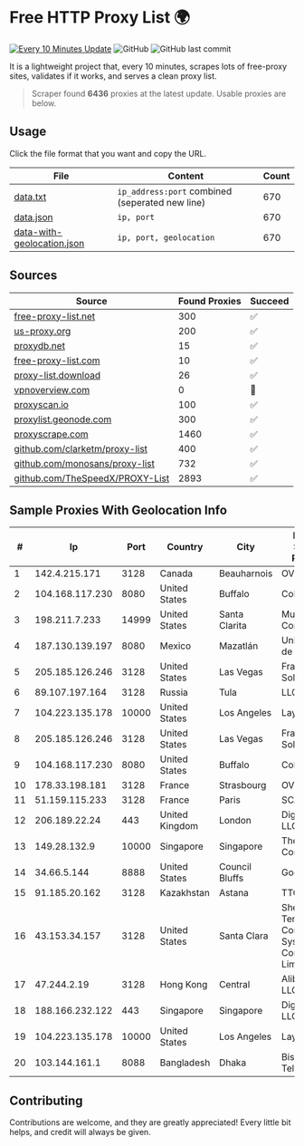 
# Free HTTP Proxy List 🌍

[![Every 10 Minutes Update](https://github.com/mertguvencli/http-proxy-list/actions/workflows/main.yml/badge.svg?branch=main)](https://github.com/mertguvencli/http-proxy-list/actions/workflows/main.yml)
![GitHub](https://img.shields.io/github/license/mertguvencli/http-proxy-list)
![GitHub last commit](https://img.shields.io/github/last-commit/mertguvencli/http-proxy-list)

It is a lightweight project that, every 10 minutes, scrapes lots of free-proxy sites, validates if it works, and serves a clean proxy list.


> Scraper found **6436** proxies at the latest update. Usable proxies are below.

## Usage

Click the file format that you want and copy the URL.


|File|Content|Count|
|----|-------|-----|
|[data.txt](https://raw.githubusercontent.com/mertguvencli/http-proxy-list/main/proxy-list/data.txt)|`ip_address:port` combined (seperated new line)|670|
|[data.json](https://raw.githubusercontent.com/mertguvencli/http-proxy-list/main/proxy-list/data.json)|`ip, port`|670|
|[data-with-geolocation.json](https://raw.githubusercontent.com/mertguvencli/http-proxy-list/main/proxy-list/data-with-geolocation.json)|`ip, port, geolocation`|670|

## Sources

|Source|Found Proxies|Succeed|
|------|-------------|-------|
|[free-proxy-list.net](https://free-proxy-list.net)|300|✅|
|[us-proxy.org](https://www.us-proxy.org)|200|✅|
|[proxydb.net](http://proxydb.net)|15|✅|
|[free-proxy-list.com](https://free-proxy-list.com/?page=&port=&type%5B%5D=http&type%5B%5D=https&up_time=0&search=Search)|10|✅|
|[proxy-list.download](https://www.proxy-list.download/HTTP)|26|✅|
|[vpnoverview.com](https://vpnoverview.com/privacy/anonymous-browsing/free-proxy-servers)|0|🚫|
|[proxyscan.io](https://www.proxyscan.io)|100|✅|
|[proxylist.geonode.com](https://proxylist.geonode.com/api/proxy-list?limit=300&page=1&sort_by=lastChecked&sort_type=desc&protocols=http,https)|300|✅|
|[proxyscrape.com](https://api.proxyscrape.com/v2/?request=displayproxies&protocol=http&timeout=10000&country=all&ssl=all&anonymity=all)|1460|✅|
|[github.com/clarketm/proxy-list](https://raw.githubusercontent.com/clarketm/proxy-list/master/proxy-list-raw.txt)|400|✅|
|[github.com/monosans/proxy-list](https://raw.githubusercontent.com/monosans/proxy-list/main/proxies/http.txt)|732|✅|
|[github.com/TheSpeedX/PROXY-List](https://raw.githubusercontent.com/TheSpeedX/PROXY-List/master/http.txt)|2893|✅|


## Sample Proxies With Geolocation Info

|#|Ip|Port|Country|City|Internet Service Provider|
|-|--|----|-------|----|-------------------------|
|1|142.4.215.171|3128|Canada|Beauharnois|OVH SAS|
|2|104.168.117.230|8080|United States|Buffalo|ColoCrossing|
|3|198.211.7.233|14999|United States|Santa Clarita|Multacom Corporation|
|4|187.130.139.197|8080|Mexico|Mazatlán|Uninet S.A. de C.V.|
|5|205.185.126.246|3128|United States|Las Vegas|FranTech Solutions|
|6|89.107.197.164|3128|Russia|Tula|LLC TK Altair|
|7|104.223.135.178|10000|United States|Los Angeles|LayerHost|
|8|205.185.126.246|3128|United States|Las Vegas|FranTech Solutions|
|9|104.168.117.230|8080|United States|Buffalo|ColoCrossing|
|10|178.33.198.181|3128|France|Strasbourg|OVH SAS|
|11|51.159.115.233|3128|France|Paris|SCALEWAY|
|12|206.189.22.24|443|United Kingdom|London|DigitalOcean, LLC|
|13|149.28.132.9|10000|Singapore|Singapore|The Constant Company|
|14|34.66.5.144|8888|United States|Council Bluffs|Google LLC|
|15|91.185.20.162|3128|Kazakhstan|Astana|TTC Network|
|16|43.153.34.157|3128|United States|Santa Clara|Shenzhen Tencent Computer Systems Company Limited|
|17|47.244.2.19|3128|Hong Kong|Central|Alibaba.com LLC|
|18|188.166.232.122|443|Singapore|Singapore|DigitalOcean, LLC|
|19|104.223.135.178|10000|United States|Los Angeles|LayerHost|
|20|103.144.161.1|8088|Bangladesh|Dhaka|Bismillah Telecom|



## Contributing

Contributions are welcome, and they are greatly appreciated! Every
little bit helps, and credit will always be given.


